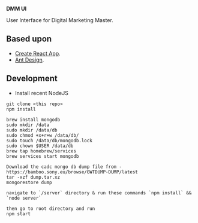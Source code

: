 **DMM UI**

User Interface for Digital Marketing Master.

## Based upon

- [Create React App](https://github.com/facebookincubator/create-react-app).
- [Ant Design](https://ant.design/components).

## Development

- Install recent NodeJS

```
git clone <this repo>
npm install

brew install mongodb
sudo mkdir /data
sudo mkdir /data/db
sudo chmod +x+r+w /data/db/
sudo touch /data/db/mongodb.lock
sudo chown $USER /data/db
brew tap homebrew/services
brew services start mongodb

Download the cadc mongo db dump file from - https://bamboo.sony.eu/browse/GWTDUMP-DUMP/latest
tar -xzf dump.tar.xz
mongorestore dump

navigate to `/server` directory & run these commands `npm install` && `node server`

then go to root directory and run
npm start
```
